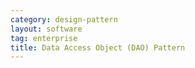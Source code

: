 ```yaml
---
category: design-pattern
layout: software
tag: enterprise
title: Data Access Object (DAO) Pattern
---
```


